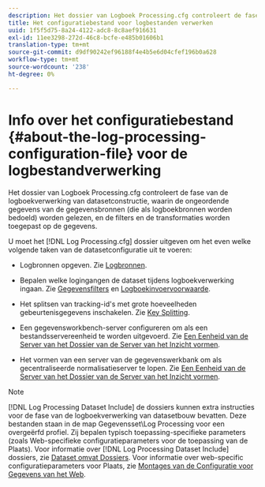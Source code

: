 ```yaml
---
description: Het dossier van Logboek Processing.cfg controleert de fase van de logboekverwerking van datasetconstructie, waarin de ongeordende gegevens van de gegevensbronnen (die als logboekbronnen worden bedoeld) worden gelezen, en de filters en de transformaties worden toegepast op de gegevens.
title: Het configuratiebestand voor logbestanden verwerken
uuid: 1f5f5d75-8a24-4122-adc8-8c8aef916631
exl-id: 11ee3298-272d-46c8-bcfe-e485b01606b1
translation-type: tm+mt
source-git-commit: d9df90242ef96188f4e4b5e6d04cfef196b0a628
workflow-type: tm+mt
source-wordcount: '238'
ht-degree: 0%

---
```


# Info over het configuratiebestand {#about-the-log-processing-configuration-file} voor de logbestandverwerking

Het dossier van Logboek Processing.cfg controleert de fase van de logboekverwerking van datasetconstructie, waarin de ongeordende gegevens van de gegevensbronnen (die als logboekbronnen worden bedoeld) worden gelezen, en de filters en de transformaties worden toegepast op de gegevens.

U moet het [!DNL Log Processing.cfg] dossier uitgeven om het even welke volgende taken van de datasetconfiguratie uit te voeren:

* Logbronnen opgeven. Zie [Logbronnen](../../../home/c-dataset-const-proc/c-log-proc-config-file/c-log-sources.md).
* Bepalen welke logingangen de dataset tijdens logboekverwerking ingaan. Zie [Gegevensfilters](../../../home/c-dataset-const-proc/c-log-proc-config-file/c-info-log-proc-param.md) en [Logboekinvoervoorwaarde](../../../home/c-dataset-const-proc/c-log-proc-config-file/c-info-log-proc-param.md).

* Het splitsen van tracking-id&#39;s met grote hoeveelheden gebeurtenisgegevens inschakelen. Zie [Key Splitting](../../../home/c-dataset-const-proc/c-log-proc-config-file/c-info-log-proc-param.md).
* Een gegevensworkbench-server configureren om als een bestandsservereenheid te worden uitgevoerd. Zie [Een Eenheid van de Server van het Dossier van de Server van het Inzicht vormen](../../../home/c-dataset-const-proc/c-log-proc-config-file/c-ins-svr-file-svr-unit.md).
* Het vormen van een server van de gegevenswerkbank om als gecentraliseerde normalisatieserver te lopen. Zie [Een Eenheid van de Server van het Dossier van de Server van het Inzicht vormen](../../../home/c-dataset-const-proc/c-log-proc-config-file/c-ins-svr-file-svr-unit.md).

>[!NOTE]
>
>[!DNL Log Processing Dataset Include] de dossiers kunnen extra instructies voor de fase van de logboekverwerking van datasetbouw bevatten. Deze bestanden staan in de map Gegevensset\Log Processing voor een overgeërfd profiel. Zij bepalen typisch toepassing-specifieke parameters (zoals Web-specifieke configuratieparameters voor de toepassing van de Plaats). Voor informatie over [!DNL Log Processing Dataset Include] dossiers, zie [Dataset omvat Dossiers](../../../home/c-dataset-const-proc/c-dataset-inc-files/c-abt-dataset-inc-files.md). Voor informatie over web-specific configuratieparameters voor Plaats, zie [Montages van de Configuratie voor Gegevens van het Web](../../../home/c-dataset-const-proc/c-config-web-data/c-config-web-data.md).
